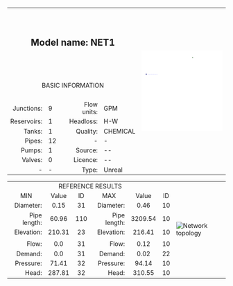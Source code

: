 <body>
  <table>
          <tr>
              <th colspan="5" height="140px">
                  <h2> Model name: NET1 </h2>
              </th>
              <th rowspan="9">
                   <img src="https://github.com/Arillos/WDSDataset/blob/main/WDS0001-Net1/NET1.png"                 alt="Network topology" width="445px">
              </th>
          </tr>
          <tr>
              <td colspan="5" align="center" height="60px">
                  BASIC INFORMATION
              </td>
          </tr>
          <tr>
              <td align="right">
                  Junctions:
              </td>
              <td align="left">
                  9
              </td>
              <td rowspan="7">
              </td>
              <td align="right">
                  Flow units:
              </td>
              <td align="left">
                  GPM
              </td>
          </tr>
          <tr>
              <td align="right">
                  Reservoirs:
              </td>
              <td align="left">
                  1
              </td>
              <td align="right">
                  Headloss:
              </td>
              <td align="left">
                  H-W
              </td>
          </tr>
          <tr>
              <td align="right">
                  Tanks:
              </td>
              <td align="left">
                  1
              </td>
              <td align="right">
                  Quality:
              </td>
              <td align="left">
                  CHEMICAL
              </td>
          </tr>
          <tr>
              <td align="right">
                  Pipes:
              </td>
              <td align="left">
                  12
              </td>
              <td align="right">
                  -
              </td>
              <td align="left">
                  -
              </td>
          </tr>
          <tr>
              <td align="right">
                  Pumps:
              </td>
              <td align="left">
                  1
              </td>
              <td align="right">
                  Source:
              </td>
              <td align="left">
                  --
              </td>
          </tr>
          <tr>
              <td align="right">
                  Valves:
              </td>
              <td align="left">
                  0
              </td>
              <td align="right">
                  Licence:
              </td>
              <td align="left">
                  --
              </td>
          </tr>
          <tr>
              <td align="right">
                  -
              </td>
              <td align="left">
                  -
              </td>
              <td align="right">
                  Type:
              </td>
              <td align="left">
                  Unreal
              </td>
          </tr>
  </table>
</body>
<table>
      <td colspan="7" align="center">
          REFERENCE RESULTS
      </td>
      <td rowspan="10">
          <img src="https://github.com/Arillos/wdsprotector/blob/main/NET1.png"           alt="Network topology" width="325px">
      </td>
  </tr>
  <tr>
      <td align="center">
         MIN
      </td>
      <td align="center">
          Value
      </td>
      <td align="center">
          ID
      </td>
      <td align="center">
          MAX
      </td>
      <td align="center">
          Value
      </td>
      <td align="center">
         ID
      </td>
  </tr>
  <tr>
      <td align="right">
         Diameter:
      </td>
      <td align="center">
          0.15
      </td>
      <td align="center">
          31
      </td>
      <td align="right">
          Diameter:
      </td>
      <td align="center">
          0.46
      </td>
      <td align="center">
          10
      </td>
  </tr>
  <tr>
      <td align="right">
         Pipe length:
      </td>
      <td align="center">
          60.96
      </td>
      <td align="center">
          110
      </td>
      <td align="right">
          Pipe length:
      </td>
      <td align="center">
          3209.54
      </td>
      <td align="center">
          10
      </td>
  </tr>
  <tr>
      <td align="right">
          Elevation:
      </td>
      <td align="center">
          210.31
      </td>
      <td align="center">
          23
      </td>
      <td align="right">
          Elevation:
      </td>
      <td align="center">
          216.41
      </td>
      <td align="center">
          10
      </td>
  </tr>
  <tr>
      <td colspan="6" align="center"> </td>
  </tr>
  <tr>
      <td align="right">
          Flow:
      </td>
      <td align="center">
          0.0
      </td>
      <td align="center">
          31
      </td>
      <td align="right">
          Flow:
      </td>
      <td align="center">
          0.12
      </td>
      <td align="center">
          10
      </td>
  </tr>
  <tr>
      <td align="right">
          Demand:
      </td>
      <td align="center">
          0.0
      </td>
      <td align="center">
          31
      </td>
      <td align="right">
          Demand:
      </td>
      <td align="center">
          0.02
      </td>
      <td align="center">
          22
      </td>
  </tr>
  <tr>
      <td align="right">
          Pressure:
      </td>
      <td align="center">
          71.41
      </td>
      <td align="center">
          32
      </td>
      <td align="right">
          Pressure:
      </td>
      <td align="center">
          94.14
      </td>
      <td align="center">
          10
      </td>
  </tr>
  <tr>
      <td align="right">
          Head:
      </td>
      <td align="center">
          287.81
      </td>
      <td align="center">
          32
      </td>
      <td align="right">
          Head:
      </td>
      <td align="center">
          310.55
      </td>
      <td align="center">
          10
      </td>
  </tr>
</table>
